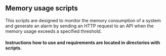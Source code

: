 ## Memory usage scripts

This scripts are designed to monitor the memory consumption of a system and generate an alarm by sending an HTTP request to an API when the memory usage exceeds a specified threshold.

#### Instructions how to use and requirements are located in directories with scripts.
